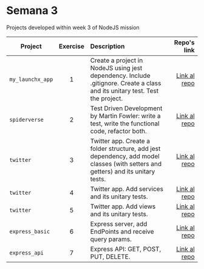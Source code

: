# Semana 3 

Projects developed within week 3 of NodeJS mission

| Project | Exercise | Description | Repo's link |
| ------- |:--------:|:----------- | -----------:|
| `my_launchx_app` | 1 | Create a project in NodeJS using jest dependency. Include .gitignore. Create a class and its unitary test. Test the project. | [Link al repo](1_creacion_proyecto_JS/my_launchx_app)|
| `spiderverse` | 2 | Test Driven Development by Martin Fowler: write a test, write the functional code, refactor both. | [Link al repo](2_test_driven_dev/spiderverse)|
| `twitter` | 3 | Twitter app. Create a folder structure, add jest dependency, add model classes (with setters and getters) and its unitary tests. | [Link al repo](3_models/twitter)|
| `twitter` | 4 | Twitter app. Add services and its unitary tests. | [Link al repo](4_services/twitter)|
| `twitter` | 5 | Twitter app. Add views and its unitary tests. | [Link al repo](5_views/twitter)|
| `express_basic` | 6 | Express server, add EndPoints and receive query params. | [Link al repo](6_express_server/express_basic)|
| `express_api` | 7 | Express API: GET, POST, PUT, DELETE. | [Link al repo](7_express_API/express_api)|